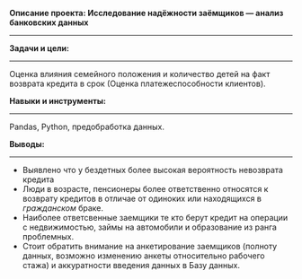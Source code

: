 __Описание проекта: Исследование надёжности заёмщиков — анализ банковских данных__
_____


__Задачи и цели:__
_____
Оценка влияния семейного положения  и количество детей на  факт возврата кредита в срок (Оценка платежеспособности клиентов).


__Навыки и инструменты:__
_____
 Pandas, Python, предобработка данных.


__Выводы:__
_____
- Выявлено что у бездетных более  высокая вероятность невозврата кредита
- Люди в возрасте, пенсионеры более ответственно относятся к возврату кредитов в отличае от одиноких или находящихся в _гражданском_ браке.
- Наиболее ответсвенные заемщики  те кто берут  кредит на  операции с недвижимостью, займы на автомобили и образование из ранга проблемных.
- Стоит обратить внимание на анкетирование заемщиков (полноту данных, возможно изменению анкеты относительно рабочего стажа) и аккуратности введения данных в Базу данных.

